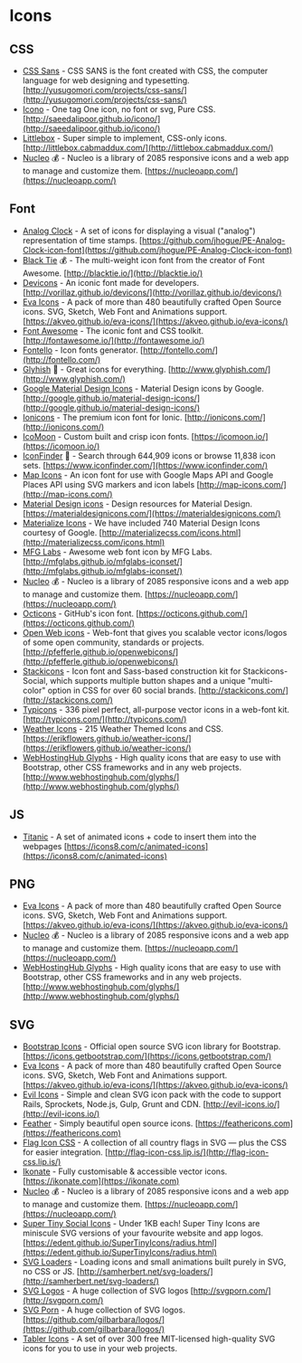 # Icons

## CSS

  * [CSS Sans](https://github.com/yusugomori/csssans) - CSS SANS is the font created with CSS, the computer language for web designing and typesetting. [http://yusugomori.com/projects/css-sans/](http://yusugomori.com/projects/css-sans/)
  * [Icono](https://github.com/saeedalipoor/icono) - One tag One icon, no font or svg, Pure CSS. [http://saeedalipoor.github.io/icono/](http://saeedalipoor.github.io/icono/)
  * [Littlebox](https://github.com/cmaddux/littlebox) - Super simple to implement, CSS-only icons. [http://littlebox.cabmaddux.com/](http://littlebox.cabmaddux.com/)
  * [Nucleo](https://nucleoapp.com) :moneybag: - Nucleo is a library of 2085 responsive icons and a web app to manage and customize them. [https://nucleoapp.com/](https://nucleoapp.com/)

## Font

  * [Analog Clock](https://github.com/jhogue/PE-Analog-Clock-icon-font) - A set of icons for displaying a visual ("analog") representation of time stamps. [https://github.com/jhogue/PE-Analog-Clock-icon-font](https://github.com/jhogue/PE-Analog-Clock-icon-font)
  * [Black Tie](http://blacktie.io/) :moneybag: - The multi-weight icon font from the creator of Font Awesome. [http://blacktie.io/](http://blacktie.io/)
  * [Devicons](https://github.com/vorillaz/devicons) - An iconic font made for developers. [http://vorillaz.github.io/devicons/](http://vorillaz.github.io/devicons/)
  * [Eva Icons](https://github.com/akveo/eva-icons) - A pack of more than 480 beautifully crafted Open Source icons. SVG, Sketch, Web Font and Animations support. [https://akveo.github.io/eva-icons/](https://akveo.github.io/eva-icons/)
  * [Font Awesome](https://github.com/FortAwesome/Font-Awesome) - The iconic font and CSS toolkit. [http://fontawesome.io/](http://fontawesome.io/)
  * [Fontello](https://github.com/fontello/fontello) - Icon fonts generator. [http://fontello.com/](http://fontello.com/)
  * [Glyhish](http://www.glyphish.com/) :rainbow: - Great icons for everything. [http://www.glyphish.com/](http://www.glyphish.com/)
  * [Google Material Design Icons](https://github.com/google/material-design-icons) - Material Design icons by Google. [http://google.github.io/material-design-icons/](http://google.github.io/material-design-icons/)
  * [Ionicons](https://github.com/driftyco/ionicons) - The premium icon font for Ionic. [http://ionicons.com/](http://ionicons.com/)
  * [IcoMoon](https://icomoon.io/) - Custom built and crisp icon fonts. [https://icomoon.io/](https://icomoon.io/)
  * [IconFinder](https://www.iconfinder.com/) :rainbow: - Search through 644,909 icons or browse 11,838 icon sets. [https://www.iconfinder.com/](https://www.iconfinder.com/)
  * [Map Icons](https://github.com/scottdejonge/map-icons) - An icon font for use with Google Maps API and Google Places API using SVG markers and icon labels [http://map-icons.com/](http://map-icons.com/)
  * [Material Design icons](https://github.com/Templarian/MaterialDesign) - Design resources for Material Design. [https://materialdesignicons.com/](https://materialdesignicons.com/)
  * [Materialize Icons](http://materializecss.com/icons.html) - We have included 740 Material Design Icons courtesy of Google. [http://materializecss.com/icons.html](http://materializecss.com/icons.html)
  * [MFG Labs](https://github.com/MfgLabs/mfglabs-iconset) - Awesome web font icon by MFG Labs. [http://mfglabs.github.io/mfglabs-iconset/](http://mfglabs.github.io/mfglabs-iconset/)
  * [Nucleo](https://nucleoapp.com) :moneybag: - Nucleo is a library of 2085 responsive icons and a web app to manage and customize them. [https://nucleoapp.com/](https://nucleoapp.com/)
  * [Octicons](https://github.com/primer/octicons) - GitHub's icon font. [https://octicons.github.com/](https://octicons.github.com/)
  * [Open Web icons](https://github.com/pfefferle/openwebicons) - Web-font that gives you scalable vector icons/logos of some open community, standards or projects. [http://pfefferle.github.io/openwebicons/](http://pfefferle.github.io/openwebicons/)
  * [Stackicons](https://github.com/parkerbennett/stackicons) - Icon font and Sass-based construction kit for Stackicons-Social, which supports multiple button shapes and a unique "multi-color" option in CSS for over 60 social brands. [http://stackicons.com/](http://stackicons.com/)
  * [Typicons](https://github.com/stephenhutchings/typicons.font) - 336 pixel perfect, all-purpose vector icons in a web-font kit. [http://typicons.com/](http://typicons.com/)
  * [Weather Icons](https://github.com/erikflowers/weather-icons) - 215 Weather Themed Icons and CSS. [https://erikflowers.github.io/weather-icons/](https://erikflowers.github.io/weather-icons/)
  * [WebHostingHub Glyphs](http://www.webhostinghub.com/glyphs/) - High quality icons that are easy to use with Bootstrap, other CSS frameworks and in any web projects. [http://www.webhostinghub.com/glyphs/](http://www.webhostinghub.com/glyphs/)

## JS

  * [Titanic](https://github.com/icons8/titanic) - A set of animated icons + code to insert them into the webpages [https://icons8.com/c/animated-icons](https://icons8.com/c/animated-icons)

## PNG

  * [Eva Icons](https://github.com/akveo/eva-icons) - A pack of more than 480 beautifully crafted Open Source icons. SVG, Sketch, Web Font and Animations support. [https://akveo.github.io/eva-icons/](https://akveo.github.io/eva-icons/)
  * [Nucleo](https://nucleoapp.com) :moneybag: - Nucleo is a library of 2085 responsive icons and a web app to manage and customize them. [https://nucleoapp.com/](https://nucleoapp.com/)
  * [WebHostingHub Glyphs](http://www.webhostinghub.com/glyphs/) - High quality icons that are easy to use with Bootstrap, other CSS frameworks and in any web projects. [http://www.webhostinghub.com/glyphs/](http://www.webhostinghub.com/glyphs/)

## SVG

  * [Bootstrap Icons](https://github.com/twbs/icons) - Official open source SVG icon library for Bootstrap. [https://icons.getbootstrap.com/](https://icons.getbootstrap.com/)
  * [Eva Icons](https://github.com/akveo/eva-icons) - A pack of more than 480 beautifully crafted Open Source icons. SVG, Sketch, Web Font and Animations support. [https://akveo.github.io/eva-icons/](https://akveo.github.io/eva-icons/)
  * [Evil Icons](https://github.com/evil-icons/evil-icons) - Simple and clean SVG icon pack with the code to support Rails, Sprockets, Node.js, Gulp, Grunt and CDN. [http://evil-icons.io/](http://evil-icons.io/)
  * [Feather](https://github.com/colebemis/feather) - Simply beautiful open source icons. [https://feathericons.com](https://feathericons.com)
  * [Flag Icon CSS](https://github.com/lipis/flag-icon-css) -  A collection of all country flags in SVG — plus the CSS for easier integration. [http://flag-icon-css.lip.is/](http://flag-icon-css.lip.is/)
  * [Ikonate](https://github.com/mikolajdobrucki/ikonate) - Fully customisable & accessible vector icons. [https://ikonate.com](https://ikonate.com)
  * [Nucleo](https://nucleoapp.com) :moneybag: - Nucleo is a library of 2085 responsive icons and a web app to manage and customize them. [https://nucleoapp.com/](https://nucleoapp.com/)
  * [Super Tiny Social Icons](https://github.com/edent/SuperTinyIcons) - Under 1KB each! Super Tiny Icons are miniscule SVG versions of your favourite website and app logos. [https://edent.github.io/SuperTinyIcons/radius.html](https://edent.github.io/SuperTinyIcons/radius.html)
  * [SVG Loaders](https://github.com/SamHerbert/SVG-Loaders) - Loading icons and small animations built purely in SVG, no CSS or JS. [http://samherbert.net/svg-loaders/](http://samherbert.net/svg-loaders/)
  * [SVG Logos](https://github.com/gilbarbara/logos) - A huge collection of SVG logos [http://svgporn.com/](http://svgporn.com/)
  * [SVG Porn](https://github.com/gilbarbara/logos) - A huge collection of SVG logos. [https://github.com/gilbarbara/logos/](https://github.com/gilbarbara/logos/)
  * [Tabler Icons](https://github.com/tabler/tabler-icons) - A set of over 300 free MIT-licensed high-quality SVG icons for you to use in your web projects.